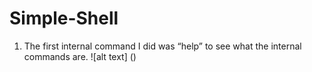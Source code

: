 # Simple-Shell

1.	The first internal command I did was “help” to see what the internal commands are.
![alt text] ()